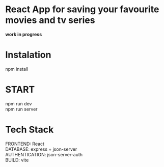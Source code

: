 # React App for saving your favourite movies and tv series
**work in progress**

# Instalation
npm install

# START
npm run dev <br>
npm run server

# Tech Stack
FRONTEND: React <br>
DATABASE: express + json-server <br>
AUTHENTICATION: json-server-auth <br>
BUILD: vite <br>
